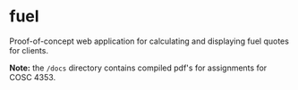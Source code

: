 # fuel
Proof-of-concept web application for calculating and displaying fuel quotes for clients.

**Note:** the `/docs` directory contains compiled pdf's for assignments for COSC 4353.